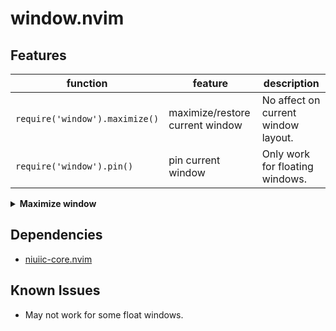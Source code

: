 # window.nvim

## Features

| function                       | feature                         | description                         |
| ------------------------------ | ------------------------------- | ----------------------------------- |
| `require('window').maximize()` | maximize/restore current window | No affect on current window layout. |
| `require('window').pin()`      | pin current window              | Only work for floating windows.     |

<details>
  <summary><b>Maximize window</b></summary>
  <img src="https://github.com/niuiic/assets/blob/main/window.nvim/usage.gif" />
</details>

## Dependencies

- [niuiic-core.nvim](https://github.com/niuiic/niuiic-core.nvim)

## Known Issues

- May not work for some float windows.
